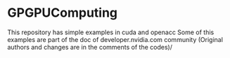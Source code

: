 # GPGPUComputing
This repository has simple examples in cuda and openacc
Some of this examples are part of the doc of developer.nvidia.com community (Original authors and changes are in the comments of the codes)/
